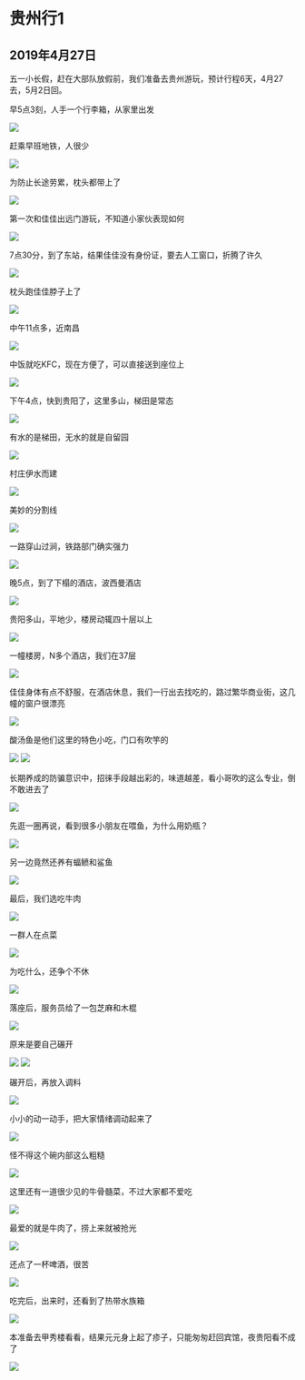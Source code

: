 贵州行1
=======================

2019年4月27日
-----------------------

五一小长假，赶在大部队放假前，我们准备去贵州游玩，预计行程6天，4月27去，5月2日回。

早5点3刻，人手一个行李箱，从家里出发

![]({{site.url}}/assets/blog-images/20190427/1-1.jpg)

赶乘早班地铁，人很少

![]({{site.url}}/assets/blog-images/20190427/1-2.jpg)

为防止长途劳累，枕头都带上了

![]({{site.url}}/assets/blog-images/20190427/1-3.jpg)

第一次和佳佳出远门游玩，不知道小家伙表现如何

![]({{site.url}}/assets/blog-images/20190427/1-4.jpg)

7点30分，到了东站，结果佳佳没有身份证，要去人工窗口，折腾了许久

![]({{site.url}}/assets/blog-images/20190427/1-5.jpg)

枕头跑佳佳脖子上了

![]({{site.url}}/assets/blog-images/20190427/1-6.jpg)

中午11点多，近南昌

![]({{site.url}}/assets/blog-images/20190427/1-7.jpg)

中饭就吃KFC，现在方便了，可以直接送到座位上

![]({{site.url}}/assets/blog-images/20190427/1-8.jpg)

下午4点，快到贵阳了，这里多山，梯田是常态

![]({{site.url}}/assets/blog-images/20190427/1-9.jpg)

有水的是梯田，无水的就是自留园

![]({{site.url}}/assets/blog-images/20190427/1-10.jpg)

村庄伊水而建

![]({{site.url}}/assets/blog-images/20190427/1-11.jpg)

美妙的分割线

![]({{site.url}}/assets/blog-images/20190427/1-12.jpg)

一路穿山过涧，铁路部门确实强力

![]({{site.url}}/assets/blog-images/20190427/1-14.jpg)

晚5点，到了下榻的酒店，波西曼酒店

![]({{site.url}}/assets/blog-images/20190427/1-15.jpg)

贵阳多山，平地少，楼房动辄四十层以上

![]({{site.url}}/assets/blog-images/20190427/1-16.jpg)

一幢楼房，N多个酒店，我们在37层

![]({{site.url}}/assets/blog-images/20190427/1-17.jpg)

佳佳身体有点不舒服，在酒店休息，我们一行出去找吃的，路过繁华商业街，这几幢的窗户很漂亮

![]({{site.url}}/assets/blog-images/20190427/1-18.jpg)

酸汤鱼是他们这里的特色小吃，门口有吹竽的

![]({{site.url}}/assets/blog-images/20190427/1-19.jpg)
![]({{site.url}}/assets/blog-images/20190427/1-20.jpg)

长期养成的防骗意识中，招徕手段越出彩的，味道越差，看小哥吹的这么专业，倒不敢进去了

![]({{site.url}}/assets/blog-images/20190427/1-21.jpg)

先逛一圈再说，看到很多小朋友在喂鱼，为什么用奶瓶？

![]({{site.url}}/assets/blog-images/20190427/1-22.jpg)

另一边竟然还养有蝠鲼和鲨鱼

![]({{site.url}}/assets/blog-images/20190427/1-23.jpg)

最后，我们选吃牛肉

![]({{site.url}}/assets/blog-images/20190427/1-24.jpg)

一群人在点菜

![]({{site.url}}/assets/blog-images/20190427/1-25.jpg)

为吃什么，还争个不休

![]({{site.url}}/assets/blog-images/20190427/1-26.jpg)

落座后，服务员给了一包芝麻和木棍

![]({{site.url}}/assets/blog-images/20190427/1-27.jpg)

原来是要自己碾开

![]({{site.url}}/assets/blog-images/20190427/1-28.jpg)
![]({{site.url}}/assets/blog-images/20190427/1-29.jpg)

碾开后，再放入调料

![]({{site.url}}/assets/blog-images/20190427/1-30.jpg)

小小的动一动手，把大家情绪调动起来了

![]({{site.url}}/assets/blog-images/20190427/1-31.jpg)

怪不得这个碗内部这么粗糙

![]({{site.url}}/assets/blog-images/20190427/1-32.jpg)

这里还有一道很少见的牛骨髓菜，不过大家都不爱吃

![]({{site.url}}/assets/blog-images/20190427/1-33.jpg)

最爱的就是牛肉了，捞上来就被抢光

![]({{site.url}}/assets/blog-images/20190427/1-34.jpg)

还点了一杯啤酒，很苦

![]({{site.url}}/assets/blog-images/20190427/1-35.jpg)

吃完后，出来时，还看到了热带水族箱

![]({{site.url}}/assets/blog-images/20190427/1-36.jpg)

本准备去甲秀楼看看，结果元元身上起了疹子，只能匆匆赶回宾馆，夜贵阳看不成了

![]({{site.url}}/assets/blog-images/20190427/1-37.jpg)

















